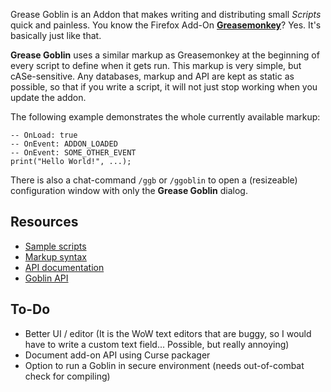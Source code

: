Grease Goblin is an Addon that makes writing and distributing small *Scripts* quick and painless. You know the Firefox Add-On [**Greasemonkey**](https://addons.mozilla.org/de/firefox/addon/greasemonkey)? Yes. It's basically just like that.

**Grease Goblin** uses a similar markup as Greasemonkey at the beginning of every script to define when it gets run. This markup is very simple, but cASe-sensitive. Any databases, markup and API are kept as static as possible, so that if you write a script, it will not just  stop working when you update the addon.

The following example demonstrates the whole currently available markup:

    -- OnLoad: true
    -- OnEvent: ADDON_LOADED
    -- OnEvent: SOME_OTHER_EVENT
    print("Hello World!", ...);

There is also a chat-command `/ggb` or `/ggoblin` to open a (resizeable) configuration window with only the **Grease Goblin** dialog.

Resources
----

* [Sample scripts](https://github.com/watchout-mods/GreaseGoblin/wiki/Script-examples)
* [Markup syntax](https://github.com/watchout-mods/GreaseGoblin/wiki/Syntax)
* [API documentation](http://wow.curseforge.com/addons/grease-goblin/pages/api/)
* [Goblin API](https://github.com/watchout-mods/GreaseGoblin/wiki/Goblin-API)

To-Do
--------

* Better UI / editor (It is the WoW text editors that are buggy, so I would have to write a custom text field... Possible, but really annoying)
* Document add-on API using Curse packager
* Option to run a Goblin in secure environment (needs out-of-combat check for compiling)
